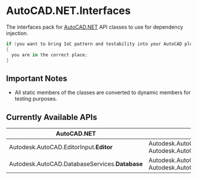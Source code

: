 # AutoCAD.NET.Interfaces
The interfaces pack for [AutoCAD.NET](https://www.nuget.org/packages/AutoCAD.NET) API classes to use for dependency injection.
```csharp
if (you want to bring IoC pattern and testability into your AutoCAD plugin)
{
  you are in the correct place;
}
```

## Important Notes
- All static members of the classes are converted to dynamic members for testing purposes.

## Currently Available APIs
| AutoCAD.NET                                    | AutoCAD.NET.Interfaces                                                                                          |
|------------------------------------------------|-----------------------------------------------------------------------------------------------------------------|
| Autodesk.AutoCAD.EditorInput.**Editor**        | Autodesk.AutoCAD.EditorInput.IoC.**IEditor** <br> Autodesk.AutoCAD.EditorInput.IoC.**EditorImpl**               | 
| Autodesk.AutoCAD.DatabaseServices.**Database** | Autodesk.AutoCAD.DatabaseServices.IoC.**IDatabase** <br> Autodesk.AutoCAD.DatabaseServices.IoC.**DatabaseImpl** |
